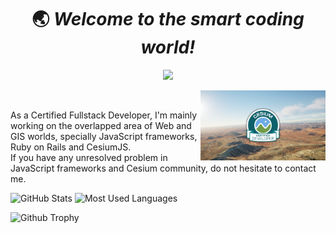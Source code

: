 <h1 align='center'> 🌏 <i>Welcome to the smart coding world!</i></h1>

<p align="center">
    <a href="http://opensource.org/licenses/MIT"><img src="https://visitor-badge.laobi.icu/badge?page_id=3DGISKing.zhefengjin" /></a>
</p>

<a href="https://verified.sertifier.com/en/profile/154682273640/" target="_blank">
    <img src="certified-dev-banner-light-lg_01.png" alt="Cesium Certificate" width="200" style ="float: right"/>
</a> 
<br/>

As a Certified Fullstack Developer, I'm mainly working on the overlapped area of Web and GIS worlds, specially JavaScript frameworks, Ruby on Rails and CesiumJS. <br>
If you have any unresolved problem in JavaScript frameworks and Cesium community, do not hesitate to contact me.

![GitHub Stats](https://github-readme-stats-git-masterrstaa-rickstaa.vercel.app/api?username=smartcoder0215&show_icons=true&theme=radical)
![Most Used Languages](https://github-readme-stats.vercel.app/api/top-langs/?username=smartcoder0215&layout=compact)

![Github Trophy](https://github-profile-trophy.vercel.app/?username=codemaker2015&theme=discord)

<!-- ### **☎️** How to reach me -->

<!-- - Email: smartcoder0215@gmail.com -->
